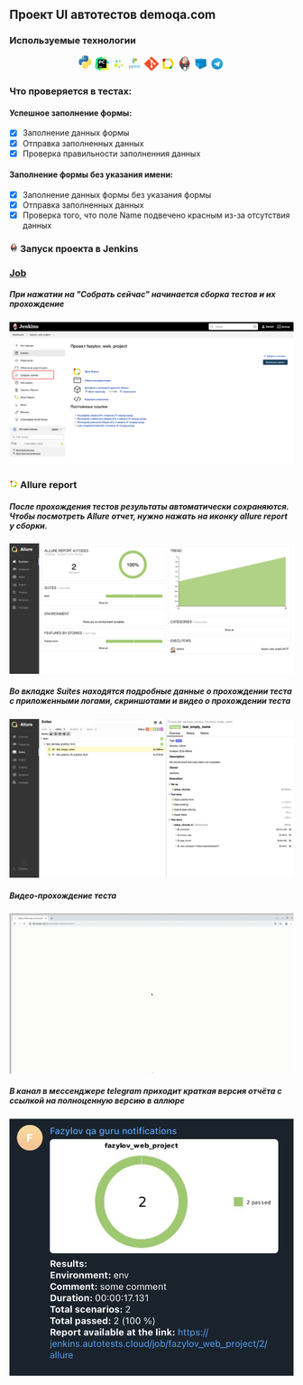## Проект UI автотестов demoqa.com

<!-- Технологии -->

### Используемые технологии
<p  align="center">
  <code><img width="5%" title="Python" src="./attachments/logo/Python-logo-notext.svg"></code>
  <code><img width="5%" title="Pycharm" src="./attachments/logo/pycharm.svg"></code>
  <code><img width="5%" title="Selene" src="./attachments/logo/selene.png"></code>
  <code><img width="5%" title="Pytest" src="./attachments/logo/pytest.png"></code>
  <code><img width="5%" title="GitHub" src="./attachments/logo/git-logo.svg"></code>
  <code><img width="5%" title="Allure Report" src="./attachments/logo/allure-Report-logo.svg"></code>
  <code><img width="5%" title="Jenkins" src="./attachments/logo/jenkins-logo.svg"></code>
  <code><img width="5%" title="Selenoid" src="./attachments/logo/selenoid-logo.svg"></code>
  <code><img width="5%" title="Selenoid" src="./attachments/logo/Telegram.svg"></code>
</p>

### Что проверяется в тестах:
#### Успешное заполнение формы:
- [x] Заполнение данных формы
- [x] Отправка заполненных данных
- [x] Проверка правильности заполненния данных
#### Заполнение формы без указания имени: 
- [x] Заполнение данных формы без указания формы
- [x] Отправка заполненных данных
- [x] Проверка того, что поле Name подвечено красным из-за отсутствия данных

<!-- Jenkins -->

### <img width="3%" title="Jenkins" src="attachments/logo/jenkins-logo.svg"> Запуск проекта в Jenkins

### [Job](https://jenkins.autotests.cloud/job/fazylov_web_project/)

##### При нажатии на "Собрать сейчас" начинается сборка тестов и их прохождение
![This is an image](attachments/screenshot/jenkins.jpg)

<!-- Allure report -->

### <img width="3%" title="Allure Report" src="attachments/logo/allure-Report-logo.svg"> Allure report

##### После прохождения тестов результаты автоматически сохраняются. Чтобы посмотреть Allure отчет, нужно нажать на иконку allure report у сборки.
![This is an image](attachments/screenshot/allure.jpg)

##### Во вкладке Suites находятся подробные данные о прохождении теста с приложенными логами, скриншотами и видео о прохождении теста
![This is an image](attachments/screenshot/allure_suites.jpg)

##### Видео-прохождение теста
![This is an image](attachments/video/selenoid.gif)

##### В канал в мессенджере telegram приходит краткая версия отчёта с ссылкой на полноценную версию в аллюре
![This is an image](attachments/screenshot/telegram_report.jpg)
